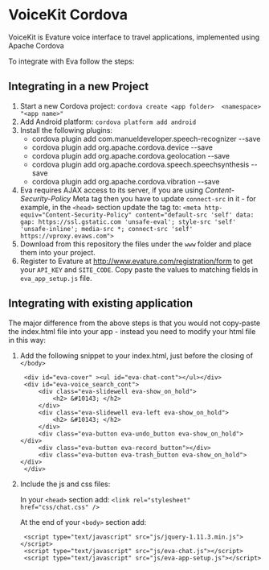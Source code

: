 # VoiceKit Cordova
VoiceKit is Evature voice interface to travel applications, implemented using Apache Cordova

To integrate with Eva follow the steps:

## Integrating in a new Project
1. Start a new Cordova project:   `cordova create <app folder>  <namespace> "<app name>"`
2. Add Android platform:  `cordova platform add android`
3. Install the following plugins:
     * cordova plugin add com.manueldeveloper.speech-recognizer --save
     * cordova plugin add org.apache.cordova.device --save
     * cordova plugin add org.apache.cordova.geolocation --save
     * cordova plugin add org.apache.cordova.speech.speechsynthesis --save
     * cordova plugin add org.apache.cordova.vibration --save
4. Eva requires AJAX access to its server, if you are using _Content-Security-Policy_ Meta tag then you have to update `connect-src` in it - for example, in the `<head>` section update the tag to:
    `<meta http-equiv="Content-Security-Policy" content="default-src 'self' data: gap: https://ssl.gstatic.com 'unsafe-eval'; style-src 'self' 'unsafe-inline'; media-src *; connect-src 'self' https://vproxy.evaws.com">`
5. Download from this repository the files under the `www` folder and place them into your project.
7. Register to Evature at http://www.evature.com/registration/form to get your `API_KEY` and `SITE_CODE`. Copy paste the values to matching fields in `eva_app_setup.js` file.


## Integrating with existing application 
The major difference from the above steps is that you would not copy-paste the index.html file into your app - instead you need to modify your html file in this way:

1. Add the following snippet to your index.html, just before the closing of `</body>`

        <div id="eva-cover" ><ul id="eva-chat-cont"></ul></div>
        <div id="eva-voice_search_cont">
            <div class="eva-slidewell eva-show_on_hold">
                <h2> &#10143; </h2>
            </div>
            <div class="eva-slidewell eva-left eva-show_on_hold">
                <h2> &#10143; </h2>
            </div>
            <div class="eva-button eva-undo_button eva-show_on_hold"></div>
            <div class="eva-button eva-record_button"></div>
            <div class="eva-button eva-trash_button eva-show_on_hold"></div>
        </div>
        
2. Include the js and css files:

   In your `<head>` section add:
   `<link rel="stylesheet" href="css/chat.css" />`
    
   At the end of your `<body>` section add:
   
        <script type="text/javascript" src="js/jquery-1.11.3.min.js"></script>
        <script type="text/javascript" src="js/eva-chat.js"></script>
        <script type="text/javascript" src="js/eva-app-setup.js"></script>                                                                                
  